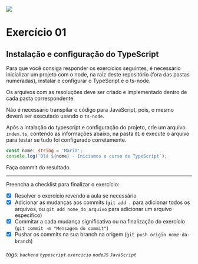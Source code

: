 ![](https://i.imgur.com/xG74tOh.png)

# Exercício 01

## Instalação e configuração do TypeScript

Para que você consiga responder os exercícios seguintes, é necessário inicializar um projeto com o node, na raiz deste repositório (fora das pastas numeradas), instalar e configurar o TypeScript e o ts-node.

Os arquivos com as resoluções deve ser criado e implementado dentro de cada pasta correspondente.

Não é necessário transpilar o código para JavaScript, pois, o mesmo deverá ser executado usando o `ts-node`.

Após a intalação do typescript e configuração do projeto, crie um arquivo `index.ts`, contendo as informações abaixo, na pasta `01` e execute o arquivo para testar se tudo foi configurado corretamente.

```typescript
const nome: string = 'Maria';
console.log(`Olá ${nome} - Iniciamos o curso de TypeScript`);
```

Faça commit do resultado.

---

Preencha a checklist para finalizar o exercício:

-   [x] Resolver o exercício revendo a aula se necessário
-   [x] Adicionar as mudanças aos commits (`git add .` para adicionar todos os arquivos, ou `git add nome_do_arquivo` para adicionar um arquivo específico)
-   [x] Commitar a cada mudança significativa ou na finalização do exercício (`git commit -m "Mensagem do commit"`)
-   [x] Pushar os commits na sua branch na origem (`git push origin nome-da-branch`)

###### tags: `backend` `typescript` `exercicio` `nodeJS` `JavaScript`
